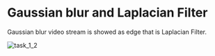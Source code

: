 # Gaussian blur and Laplacian Filter

Gaussian blur video stream is showed as edge that is Laplacian Filter.

![task_1_2](https://user-images.githubusercontent.com/12676867/34772526-06d1759e-f62a-11e7-9978-56a68a83096c.JPG)
